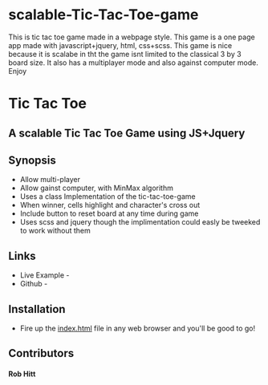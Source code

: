 # scalable-Tic-Tac-Toe-game
This is tic tac toe game made in a webpage style. This game is a one page app made with javascript+jquery, html, css+scss. This game is nice because it is scalabe in tht
the game isnt limited to the classical 3 by 3 board size. It also has a multiplayer mode and also against computer mode.
Enjoy

# Tic Tac Toe
## A scalable Tic Tac Toe Game using JS+Jquery

## Synopsis
* Allow multi-player
* Allow gainst computer, with MinMax algorithm
* Uses a class Implementation of the tic-tac-toe-game
* When winner, cells highlight and character's cross out
* Include button to reset board at any time during game
* Uses scss and jquery though the implimentation could easly be tweeked to work without them  

## Links

* Live Example - 
* Github - 

## Installation

* Fire up the [index.html]() file in any web browser and you'll be good to go!

## Contributors

#### Rob Hitt
